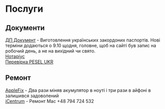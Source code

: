 # Послуги


## Документи
[ДП Документ][1] - Виготовлення українських закордоних паспортів. Нові терміни додаються о 9.10 щодня, головне, щоб на сайті був запис на робочий день, а не на вихідний чи свято.<br />
[Нотаріус][2]<br />
[Перевірка PESEL UKR][5]
		
## Ремонт	
[AppleFix][3] - Два рази міняв акумулятор в ноуті і три рази в айфоні в
залишився задоволений<br />
[iCentrum][4] - Ремонт Mac +48 794 724 532


<!-- resources -->

[1]: https://wroclaw.pasport.org.ua/
[2]: https://www.borzemska-notariusz.pl/	
[3]: https://maps.app.goo.gl/U8PqrgPsdY8XUbuT7
[4]: https://maps.app.goo.gl/9xjyRfJvq6jyAq2n6?g_st=ic
[5]: https://poland-consult.com/eu/pl/uchodzcy/kak-proverit-status-ukr.html